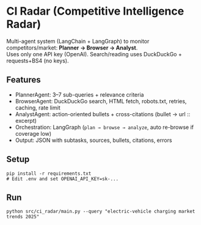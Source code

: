 # CI Radar (Competitive Intelligence Radar)

Multi-agent system (LangChain + LangGraph) to monitor competitors/market:
**Planner → Browser → Analyst**.  
Uses only one API key (OpenAI). Search/reading uses DuckDuckGo + requests+BS4 (no keys).

## Features
- PlannerAgent: 3–7 sub-queries + relevance criteria
- BrowserAgent: DuckDuckGo search, HTML fetch, robots.txt, retries, caching, rate limit
- AnalystAgent: action-oriented bullets + cross-citations (bullet → url :: excerpt)
- Orchestration: LangGraph (`plan → browse → analyze`, auto re-browse if coverage low)
- Output: JSON with subtasks, sources, bullets, citations, errors

## Setup
``` 
pip install -r requirements.txt
# Edit .env and set OPENAI_API_KEY=sk-...
```

## Run

```
python src/ci_radar/main.py --query "electric-vehicle charging market trends 2025"
```

